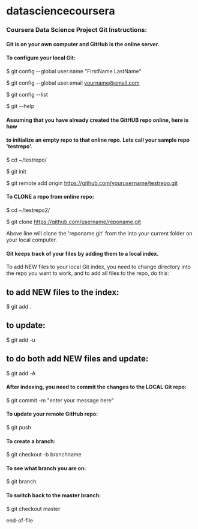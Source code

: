 datasciencecoursera
===================

### Coursera Data Science Project Git Instructions:

#### Git is on your own computer and GitHub is the online server.

#### To configure your local Git:

$ git config --global user.name "FirstName LastName"

$ git config --global user.email yourname@email.com

$ git config --list

$ git --help


#### Assuming that you have already created the GitHUB repo online, here is how
#### to initialize an empty repo to that online repo.  Lets call your sample repo 'testrepo'.

$ cd ~/testrepo/

$ git init

$ git remote add origin https://github.com/yourusername/testrepo.git


#### To CLONE a repo from online repo:

$ cd ~/testrepo2/

$ git clone https://github.com/username/reponame.git

Above line will clone the 'reponame.git' from the <username> into your
current folder on your local computer.



#### Git keeps track of your files by adding them to a local index.
To add NEW files to your local Git index, you need to change directory into the
repo you want to work, and to add all files to the repo, do this:

## to add NEW files to the index:

$ git add .

## to update:

$ git add -u

## to do both add NEW files and update:

$ git add -A



#### After indexing, you need to commit the changes to the LOCAL Git repo:

$ git commit -m "enter your message here"


#### To update your remote GitHub repo:

$ git push

#### To create a branch:

$ git checkout -b branchname


#### To see what branch you are on:

$ git branch

#### To switch back to the master branch:

$ git checkout master



end-of-file
